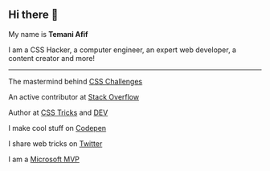 ## Hi there 👋

My name is **Temani Afif** 

I am a CSS Hacker, a computer engineer, an expert web developer, a content creator and more!

-----

The mastermind behind [CSS Challenges](https://css-challenges.com/)

An active contributor at [Stack Overflow](https://stackoverflow.com/users/8620333/temani-afif)

Author at [CSS Tricks](https://css-tricks.com/author/afiftemani/) and [DEV](https://dev.to/afif)

I make cool stuff on [Codepen](https://codepen.io/t_afif)

I share web tricks on [Twitter](https://twitter.com/ChallengesCss)

I am a [Microsoft MVP](https://mvp.microsoft.com/fr-fr/PublicProfile/5004281?fullName=Temani%20Afif)
